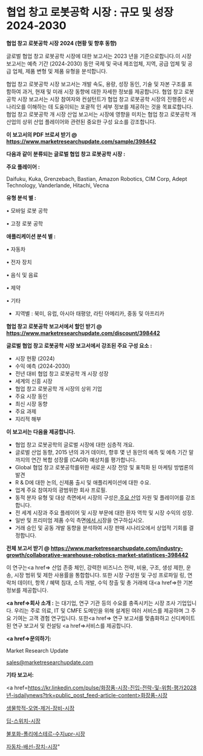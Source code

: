 # 협업 창고 로봇공학 시장 : 규모 및 성장 2024-2030

<strong>협업 창고 로봇공학 시장 2024 (현황 및 향후 동향)</strong>

글로벌 협업 창고 로봇공학 시장에 대한 보고서는 2023 년을 기준으로합니다.이 시장 보고서는 예측 기간 (2024-2030) 동안 국제 및 국내 제조업체, 지역, 공급 업체 및 공급 업체, 제품 변형 및 제품 유형을 분석합니다.

협업 창고 로봇공학 시장 보고서는 개발 속도, 용량, 성장 동인, 기술 및 자본 구조를 포함하여 과거, 현재 및 미래 시장 동향에 대한 자세한 정보를 제공합니다. 협업 창고 로봇공학 시장 보고서는 시장 참여자와 컨설턴트가 협업 창고 로봇공학 시장의 진행중인 시나리오를 이해하는 데 도움이되는 포괄적 인 세부 정보를 제공하는 것을 목표로합니다. 협업 창고 로봇공학 개 시장 산업 보고서는 시장에 영향을 미치는 협업 창고 로봇공학 개 산업의 상위 산업 플레이어와 관련된 중요한 구성 요소를 강조합니다.



<strong>이 보고서의 PDF 브로셔 받기 @ <a href=https://www.marketresearchupdate.com/sample/398442>https://www.marketresearchupdate.com/sample/398442</a></strong>



<strong>다음과 같이 분류되는 글로벌 협업 창고 로봇공학 시장 :</strong>



<strong>주요 플레이어 :</strong>

Daifuku, Kuka, Grenzebach, Bastian, Amazon Robotics, CIM Corp, Adept Technology, Vanderlande, Hitachi, Vecna



<strong>유형 분석 별 :</strong>

• 모바일 로봇 공학

• 고정 로봇 공학



<strong>애플리케이션 분석 별 :</strong>

• 자동차

• 전자 장치

• 음식 및 음료

• 제약

• 기타

<ul>
  <li>지역별 : 북미, 유럽, 아시아 태평양, 라틴 아메리카, 중동 및 아프리카</li>
</ul>


<strong>협업 창고 로봇공학 보고서에서 할인 받기 @ <a href=https://www.marketresearchupdate.com/discount/398442>https://www.marketresearchupdate.com/discount/398442</a></strong>



<strong>글로벌 협업 창고 로봇공학 시장 보고서에서 강조된 주요 구성 요소 :</strong>
<ul>
  <li>시장 현황 (2024)</li>
  <li>수익 예측 (2024-2030)</li>
  <li>전년 대비 협업 창고 로봇공학 개 시장 성장</li>
  <li>세계의 신흥 시장</li>
  <li>협업 창고 로봇공학 개 시장의 상위 기업</li>
  <li>주요 시장 동인</li>
  <li>최신 시장 동향</li>
  <li>주요 과제</li>
  <li>지리적 해부</li>
</ul>


<strong>이 보고서는 다음을 제공합니다.</strong>
<ul>
  <li>협업 창고 로봇공학의 글로벌 시장에 대한 심층적 개요.</li>
  <li>글로벌 산업 동향, 2015 년의 과거 데이터, 향후 몇 년 동안의 예측 및 예측 기간 말까지의 연간 복합 성장률 (CAGR) 예상치를 평가합니다.</li>
  <li>Global 협업 창고 로봇공학를위한 새로운 시장 전망 및 표적화 된 마케팅 방법론의 발견</li>
  <li>R &amp; D에 대한 논의, 신제품 출시 및 애플리케이션에 대한 수요.</li>
  <li>업계 주요 참여자의 광범위한 회사 프로필.</li>
  <li>동적 분자 유형 및 대상 측면에서 시장의 구성은<a href=> 주요 산</a>업 자원 및 플레이어를 강조합니다.</li>
  <li>전 세계 시장과 주요 플레이어 및 시장 부문에 대한 환자 역학 및 시장 수익의 성장.</li>
  <li>일반 및 프리미엄 제품 수익 측면<a href=>에서 시</a>장을 연구하십시오.</li>
  <li>거래 승인 및 공동 개발 동향을 분석하여 시장 판매 시나리오에서 상업적 기회를 결정합니다.</li>
</ul>



<strong>전체 보고서 받기 @ <a href=https://www.marketresearchupdate.com/industry-growth/collaborative-warehouse-robotics-market-statistices-398442>https://www.marketresearchupdate.com/industry-growth/collaborative-warehouse-robotics-market-statistices-398442</a></strong>

이 연구는<a href=> 산업 존중</a> 체인, 강력한 비즈니스 전략, 비용, 구조, 생성 제한, 운송, 시장 범위 및 제한 사용률을 통합합니다. 또한 시장 구성원 및 구성 프로파일 링, 연락처 데이터, 항목 / 혜택 침대, 소득 개발, 수익 창출 및 총 거래에 대<a href=>한 기본 </a>정보를 제공합니다.



<strong><a href=>회사 소</a>개 :</strong>
는 대기업, 연구 기관 등의 수요를 충족시키는 시장 조사 기업입니다. 우리는 주로 의료, IT 및 CMFE 도메인을 위해 설계된 여러 서비스를 제공하며 그 주요 기여는 고객 경험 연구입니다. 또한<a href=> 연구 보</a>고서를 맞춤화하고 신디케이트 된 연구 보고서 및 컨설팅 <a href=>서비스</a>를 제공합니다.



<strong><a href=>문의하기:</a></strong>

Market Research Update

sales@marketresearchupdate.com



<strong>기타 보고서:</strong>

<a href=https://kr.linkedin.com/pulse/화장품-시장-진입-전략-및-위험-평가2028년-isdailynews?trk=public_post_feed-article-content>화장품-시장</a>

<a href=https://www.linkedin.com/pulse/생물학적-오염-제거-장비-시장-동향-및-성장-전망-trend-tracking-tips-360-analysis/>생물학적-오염-제거-장비-시장</a>

<a href=https://www.linkedin.com/pulse/딥-스위치-시장-경쟁-분석-및-성장-잠재력-2029-market-matrix-musings-analysis-kuxff/>딥-스위치-시장</a>

<a href=https://www.linkedin.com/pulse/불포화-폴리에스테르-수지upr-시장-세분화-연구-및-목표-고객2029년-uopxf/>불포화-폴리에스테르-수지upr-시장</a>

<a href=https://www.linkedin.com/pulse/자동차-배선-장치-시장-현재-및-미래-성장-2030-trendsetters-talk-360-analysis-zfrgf/>자동차-배선-장치-시장</a>"
